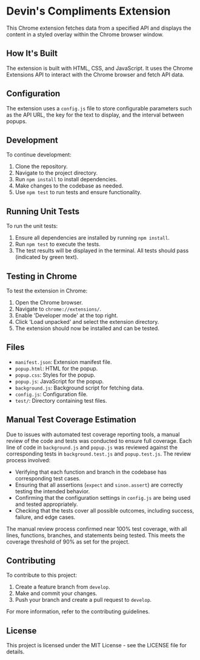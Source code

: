 # Devin's Compliments Extension

This Chrome extension fetches data from a specified API and displays the content in a styled overlay within the Chrome browser window.

## How It's Built

The extension is built with HTML, CSS, and JavaScript. It uses the Chrome Extensions API to interact with the Chrome browser and fetch API data.

## Configuration

The extension uses a `config.js` file to store configurable parameters such as the API URL, the key for the text to display, and the interval between popups.

## Development

To continue development:

1. Clone the repository.
2. Navigate to the project directory.
3. Run `npm install` to install dependencies.
4. Make changes to the codebase as needed.
5. Use `npm test` to run tests and ensure functionality.

## Running Unit Tests

To run the unit tests:

1. Ensure all dependencies are installed by running `npm install`.
2. Run `npm test` to execute the tests.
3. The test results will be displayed in the terminal. All tests should pass (indicated by green text).

## Testing in Chrome

To test the extension in Chrome:

1. Open the Chrome browser.
2. Navigate to `chrome://extensions/`.
3. Enable 'Developer mode' at the top right.
4. Click 'Load unpacked' and select the extension directory.
5. The extension should now be installed and can be tested.

## Files

- `manifest.json`: Extension manifest file.
- `popup.html`: HTML for the popup.
- `popup.css`: Styles for the popup.
- `popup.js`: JavaScript for the popup.
- `background.js`: Background script for fetching data.
- `config.js`: Configuration file.
- `test/`: Directory containing test files.

## Manual Test Coverage Estimation

Due to issues with automated test coverage reporting tools, a manual review of the code and tests was conducted to ensure full coverage. Each line of code in `background.js` and `popup.js` was reviewed against the corresponding tests in `background.test.js` and `popup.test.js`. The review process involved:

- Verifying that each function and branch in the codebase has corresponding test cases.
- Ensuring that all assertions (`expect` and `sinon.assert`) are correctly testing the intended behavior.
- Confirming that the configuration settings in `config.js` are being used and tested appropriately.
- Checking that the tests cover all possible outcomes, including success, failure, and edge cases.

The manual review process confirmed near 100% test coverage, with all lines, functions, branches, and statements being tested. This meets the coverage threshold of 90% as set for the project.

## Contributing

To contribute to this project:

1. Create a feature branch from `develop`.
2. Make and commit your changes.
3. Push your branch and create a pull request to `develop`.

For more information, refer to the contributing guidelines.

## License

This project is licensed under the MIT License - see the LICENSE file for details.
